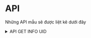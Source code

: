 
# API

Những API mẫu sẽ được liệt kê dưới đây

<details>

<summary>API GET INFO UID</summary>

## Lấy thông tin id

```http
GET https://graph.facebook.com/userID
```

| Parameter | Type     | Description                |
| :-------- | :------- | :------------------------- |
| `access_token` | `string` | **Bắt buộc**. Token của bạn |
| `userID` | `string` | ID cần lấy thông tin |

### Respone

```json
{
  "id": "100000691174655",
  "first_name": "Pat",
  "gender": "female",
  "is_employee": false,
  "last_name": "Scheckner",
  "link": "https://www.facebook.com/pat.scheckner",
  "locale": "en_US",
  "name": "Pat Scheckner",
  "timezone": 3,
  "updated_time": "2012-07-31T21:35:07+0000",
  "username": "pat.scheckner"
}
```
</details>

